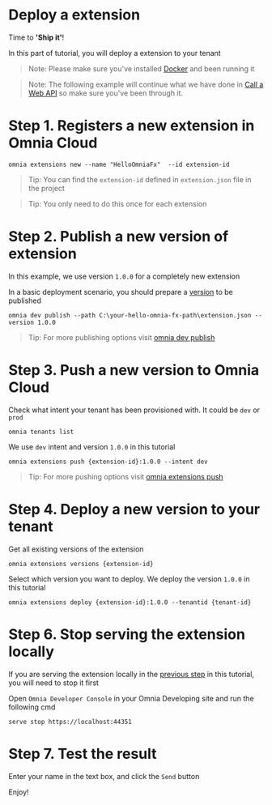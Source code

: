 # Deploy a extension

Time to **'Ship it'**!

In this part of tutorial, you will deploy a extension to your tenant

>Note: Please make sure you've installed [Docker](https://github.com/preciofishbone/OmniaFx/tree/master/docs/tutorials/getting-started#docker) and been running it

>Note: The following example will continue what we have done in [Call a Web API](../call-web-api#call-a-web-api) so make sure you've been through it.

# Step 1. Registers a new extension in Omnia Cloud

```
omnia extensions new --name "HelloOmniaFx"  --id extension-id
```

>Tip: You can find the `extension-id` defined in `extension.json` file in the project

>Tip: You only need to do this once for each extension

# Step 2. Publish a new version of extension

In this example, we use version `1.0.0` for a completely new extension

In a basic deployment scenario, you should prepare a [version](../../../cli#versioning-reference) to be published


```
omnia dev publish --path C:\your-hello-omnia-fx-path\extension.json --version 1.0.0
```

>Tip: For more publishing options visit [omnia dev publish](../../../cli#omnia-dev-publish)

# Step 3. Push a new version to Omnia Cloud

Check what intent your tenant has been provisioned with. It could be `dev` or `prod`

```
omnia tenants list
```

We use `dev` intent and version `1.0.0` in this tutorial

```
omnia extensions push {extension-id}:1.0.0 --intent dev
```

>Tip: For more pushing options visit [omnia extensions push](../../../cli#omnia-extensions-push)

# Step 4. Deploy a new version to your tenant

Get all existing versions of the extension

```
omnia extensions versions {extension-id}
```

Select which version you want to deploy. We deploy the version `1.0.0` in this tutorial

```
omnia extensions deploy {extension-id}:1.0.0 --tenantid {tenant-id}
```

# Step 6. Stop serving the extension locally

If you are serving the extension locally in the [previous step](../create-extension#step-5-serve-the-extension-locally) in this tutorial, you will need to stop it first 

Open `Omnia Developer Console` in your Omnia Developing site and run the following cmd

```
serve stop https://localhost:44351
```

# Step 7. Test the result

Enter your name in the text box, and click the `Send` button

Enjoy!
